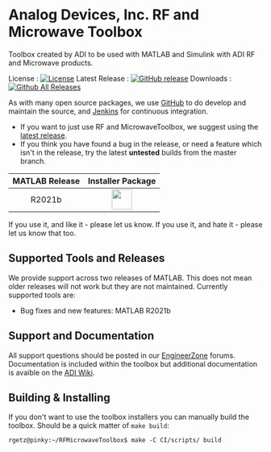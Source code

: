 # Analog Devices, Inc. RF and Microwave Toolbox

Toolbox created by ADI to be used with MATLAB and Simulink with ADI RF and Microwave products.

License : [![License](https://img.shields.io/badge/license-LGPL2-blue.svg)](https://github.com/analogdevicesinc/RFMicrowaveToolbox/blob/master/LICENSE)
Latest Release : [![GitHub release](https://img.shields.io/github/release/analogdevicesinc/RFMicrowaveToolbox.svg)](https://github.com/analogdevicesinc/RFMicrowaveToolbox/releases/latest)
Downloads :  [![Github All Releases](https://img.shields.io/github/downloads/analogdevicesinc/RFMicrowaveToolbox/total.svg)](https://github.com/analogdevicesinc/RFMicrowaveToolbox/releases/latest)

As with many open source packages, we use [GitHub](https://github.com/analogdevicesinc/RFMicrowaveToolbox) to do develop and maintain the source, and [Jenkins](https://jenkins.com/) for continuous integration.
  - If you want to just use RF and MicrowaveToolbox, we suggest using the [latest release](https://github.com/analogdevicesinc/RFMicrowaveToolbox/releases/latest).
  - If you think you have found a bug in the release, or need a feature which isn't in the release, try the latest **untested** builds from the master branch.

| MATLAB Release |  Installer Package  |
|:--------------:|:-------------------:|
| R2021b         | <a href="http://swdownloads.analog.com/cse/toolboxes/trx/master/AnalogDevicesRFMicrowaveToolbox_v21.2.2.mltbx"><img src="https://upload.wikimedia.org/wikipedia/commons/2/21/Matlab_Logo.png" data-canonical-src="https://upload.wikimedia.org/wikipedia/commons/2/21/Matlab_Logo.png" height="40" /></a>|

If you use it, and like it - please let us know. If you use it, and hate it - please let us know that too.

## Supported Tools and Releases

We provide support across two releases of MATLAB. This does not mean older releases will not work but they are not maintained. Currently supported tools are:
- Bug fixes and new features: MATLAB R2021b

## Support and Documentation

All support questions should be posted in our [EngineerZone](https://ez.analog.com/sw-interface-tools) forums. Documentation is included within the toolbox but additional documentation is avaible on the [ADI Wiki](https://wiki.analog.com/resources/tools-software/rf-microwave-toolbox).

## Building & Installing

If you don't want to use the toolbox installers you can manually build the toolbox. Should be a quick matter of `make build`:

```
rgetz@pinky:~/RFMicrowaveToolbox$ make -C CI/scripts/ build 
```

